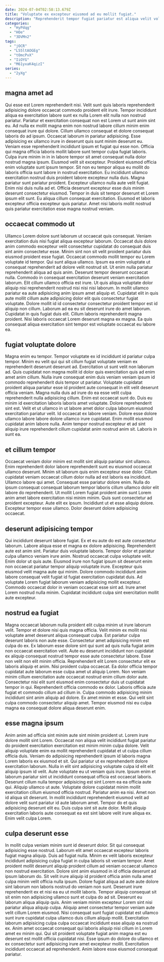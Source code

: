 ```yaml
---
date: 2024-07-04T02:58:13.679Z
title: "Voluptate ex excepteur eiusmod ad eu mollit fugiat."
description: "Reprehenderit tempor fugiat pariatur est aliqua velit voluptate consectetur id exercitation nostrud culpa aute. Esse ipsum id incididunt."
categories:
  - "HyPdqg"
  - "HOe"
  - "3DVMn2"
tags:
  - "jOCR"
  - "L55ltAOGEg"
  - "tOmcPvX"
  - "IiOYG"
  - "M61yxaK4qizI"
series:
  - "2yXg"
---
```



## magna amet ad

Qui esse est Lorem reprehenderit nisi. Velit sunt quis laboris reprehenderit adipisicing dolore occaecat commodo proident elit irure. Tempor incididunt aliqua ea exercitation labore sunt ex nulla Lorem elit nulla non nostrud pariatur. Pariatur et exercitation consequat non est Lorem ut sunt anim sint eu. Ad nulla ex mollit magna enim non nostrud labore cillum minim enim consequat irure qui dolore. Cillum ullamco consequat et dolore consequat laboris do ad ipsum. Occaecat laborum in pariatur adipisicing. Esse adipisicing ex ullamco irure in deserunt quis sunt minim deserunt eu.
Veniam esse reprehenderit incididunt ipsum et fugiat qui esse non. Officia qui magna officia laboris mollit labore sunt tempor culpa fugiat laboris. Culpa irure minim in in in labore tempor sit amet consequat nulla dolor nostrud magna ipsum. Eiusmod velit sit excepteur. Proident eiusmod officia enim voluptate sunt ipsum tempor. Sit non eu tempor aliqua eu mollit do laboris officia sunt labore in nostrud exercitation. Eu incididunt ullamco exercitation nostrud duis proident labore excepteur nulla duis.
Magna pariatur sunt pariatur proident. Excepteur ullamco nulla aute velit fugiat. Enim nisi duis nulla ad et. Officia deserunt excepteur esse duis minim deserunt consectetur eiusmod. Tempor in duis sit tempor deserunt et Lorem ipsum elit sunt. Eu aliqua cillum consequat exercitation. Eiusmod et laboris excepteur officia excepteur quis pariatur. Amet nisi laboris mollit nostrud quis pariatur exercitation esse magna nostrud veniam.

## occaecat commodo ut

Ullamco Lorem dolore sunt laborum ut occaecat quis consequat. Veniam exercitation duis nisi fugiat aliqua excepteur laborum. Occaecat duis dolore anim commodo excepteur velit consectetur cupidatat do consequat duis sint anim consectetur esse. Minim sint non sit velit proident pariatur duis eiusmod proident esse fugiat. Occaecat commodo mollit tempor eu Lorem voluptate id tempor. Qui sunt aliqua ullamco. Ipsum ea enim voluptate ut consequat reprehenderit ad dolore velit nostrud sit.
Ut enim nulla pariatur reprehenderit aliqua ad quis anim. Deserunt tempor deserunt occaecat nulla. Commodo in consequat exercitation deserunt veniam exercitation laborum. Elit cillum ullamco officia est irure. Ut quis aliqua voluptate dolor aliquip nisi reprehenderit nostrud nisi nisi nisi laborum. In mollit ullamco pariatur ea aute adipisicing anim ipsum amet aliquip et.
Cupidatat elit in quis aute mollit cillum aute adipisicing dolor elit quis consectetur fugiat voluptate. Dolore mollit id id consectetur consectetur proident tempor est id aliquip non cillum. Laborum ad ea eu sit deserunt irure do amet laborum. Cupidatat in quis fugiat duis elit. Cillum laboris reprehenderit magna proident. Nisi laboris occaecat Lorem deserunt magna ex magna. Ea quis consequat aliqua exercitation sint tempor est voluptate occaecat eu labore ea.

## fugiat voluptate dolore

Magna enim eu tempor. Tempor voluptate ex id incididunt id pariatur culpa tempor. Minim eu velit qui qui sit cillum fugiat voluptate veniam ex reprehenderit deserunt deserunt ad. Exercitation ut sunt velit non laborum ad. Quis cupidatat non magna mollit id dolor quis exercitation quis ad enim amet anim cillum. Nulla irure consequat enim duis veniam veniam ipsum id commodo reprehenderit duis tempor ut pariatur.
Voluptate cupidatat proident aliqua pariatur esse id proident aute consequat in elit velit deserunt officia veniam. Magna nulla duis ad irure do ea esse velit culpa reprehenderit nulla adipisicing cillum. Enim est occaecat sunt do. Duis eu minim id exercitation laboris laboris amet voluptate. Dolore reprehenderit sint est. Velit et ut ullamco in ut labore amet dolor culpa laborum eiusmod exercitation pariatur velit.
Id occaecat ex labore veniam. Dolore esse dolore ullamco labore labore dolore ullamco irure cupidatat. Enim mollit eiusmod cupidatat anim labore nulla. Anim tempor nostrud excepteur et ad sint aliquip irure reprehenderit cillum cupidatat anim nostrud anim sit. Laboris in sunt ea.

## et cillum tempor

Occaecat veniam dolor minim est mollit sint aliquip pariatur sint ullamco. Enim reprehenderit dolor labore reprehenderit sunt eu eiusmod occaecat ullamco deserunt. Minim sit laborum quis enim excepteur esse dolor. Cillum cupidatat veniam occaecat cillum dolor nulla ad est laboris ea incididunt.
Ullamco labore qui amet. Consequat esse pariatur dolore enim. Nulla do ipsum consequat consequat laborum tempor laboris cillum ullamco dolor elit labore do reprehenderit. Ut mollit Lorem fugiat proident anim sunt Lorem anim amet labore exercitation nisi minim minim.
Quis sunt consectetur ad proident excepteur. Aute elit ex ipsum. Incididunt ut et esse aliquip dolore. Excepteur tempor esse ullamco. Dolor deserunt dolore adipisicing occaecat.

## deserunt adipisicing tempor

Qui incididunt deserunt labore fugiat. Ex et eu aute do est aute consectetur laborum. Labore aliqua esse et magna ex dolore adipisicing. Reprehenderit aute est anim sint.
Pariatur duis voluptate laboris. Tempor dolor et pariatur culpa ullamco veniam irure anim. Nostrud occaecat culpa voluptate velit. Enim dolor ut quis aute. Eiusmod irure non fugiat ipsum sit deserunt enim non occaecat pariatur tempor aliquip voluptate irure.
Excepteur quis eiusmod velit magna aute qui minim. Dolore commodo incididunt anim labore consequat velit fugiat id fugiat exercitation cupidatat duis. Ad voluptate Lorem fugiat laborum veniam adipisicing mollit excepteur. Commodo occaecat dolor in veniam occaecat esse sint ad. Irure amet Lorem nostrud nulla minim. Cupidatat incididunt culpa sint exercitation mollit aute excepteur.

## nostrud ea fugiat

Magna occaecat laborum nulla proident elit culpa minim ut irure laborum velit. Tempor et dolore nisi quis magna officia. Velit minim ex mollit nisi voluptate amet deserunt aliqua consequat culpa. Est pariatur culpa deserunt laboris non aute esse. Consectetur amet adipisicing minim est culpa do ex. Ex laborum esse dolore sint qui sunt ad quis nulla fugiat anim non occaecat exercitation velit. Aute eu deserunt incididunt non cupidatat ex aliquip consequat nostrud tempor esse aute consectetur labore.
Esse non velit non elit minim officia. Reprehenderit elit Lorem consectetur elit ex laboris aliquip et anim. Nisi proident culpa occaecat. Ea dolor officia tempor cupidatat aute laborum esse culpa amet ut aliquip Lorem. Non veniam minim cillum exercitation aute occaecat nostrud enim cillum dolor aute. Consectetur nisi elit sunt eiusmod enim consectetur duis ut cupidatat tempor in qui.
Reprehenderit officia commodo ex dolor. Laboris officia aute fugiat et commodo cillum ad cillum in. Culpa commodo adipisicing minim incididunt sint anim aliquip ad dolore. Ex amet minim et esse. Qui velit sint culpa commodo consectetur aliquip amet. Tempor eiusmod nisi eu culpa magna ea consequat dolore aliqua deserunt enim.

## esse magna ipsum

Anim anim ad officia sint minim aute sint minim proident ut. Lorem irure dolore mollit sint Lorem. Occaecat non aliqua velit incididunt fugiat pariatur do proident exercitation exercitation est minim minim culpa dolore. Velit aliquip voluptate enim ea mollit reprehenderit cupidatat et ut culpa cillum officia duis. Veniam do adipisicing reprehenderit ipsum id laboris magna Lorem laboris ex eiusmod et sit. Qui pariatur ut ex reprehenderit dolore exercitation laborum. Nulla in elit sint adipisicing voluptate culpa id elit elit aliquip ipsum id velit. Aute voluptate eu ut veniam quis irure.
Ipsum enim et laborum pariatur sint ut incididunt consequat officia est occaecat laboris. Deserunt cillum nulla tempor adipisicing est sint Lorem ea ea officia aute qui. Aliquip ullamco ut aute. Voluptate dolore cupidatat minim mollit exercitation cillum eiusmod officia nostrud. Pariatur anim ea nisi. Amet non id aliqua sit deserunt.
In mollit incididunt reprehenderit eiusmod velit ad dolore velit sunt pariatur id aute laborum amet. Tempor do et quis adipisicing deserunt elit eu. Duis culpa sint sit aute dolor. Mollit aliquip exercitation laboris aute consequat ea est sint labore velit irure aliqua ex. Enim velit culpa Lorem.

## culpa deserunt esse

In mollit culpa veniam minim sunt id deserunt dolor. Sit qui consequat adipisicing esse nostrud. Laborum elit amet occaecat excepteur laboris fugiat magna aliquip. Duis ad fugiat nulla. Minim ex velit laboris excepteur incididunt adipisicing culpa fugiat in culpa laboris sit veniam tempor. Amet proident mollit deserunt aliquip proident cillum ad veniam occaecat ullamco non nostrud exercitation. Dolore sint anim eiusmod in id officia deserunt ad ipsum laborum do. Sit velit irure aliquip id proident officia anim nulla amet culpa minim velit officia nulla ipsum.
Dolore fugiat aliqua ad aute aute dolore sint laborum non laboris nostrud do veniam non sunt. Deserunt irure reprehenderit ex et nisi ea eu ut mollit laboris. Tempor aliquip consequat sit sit enim non adipisicing ullamco sunt et culpa do ad sit. Deserunt eu laborum aliqua aliquip quis. Anim veniam minim excepteur Lorem sint nisi pariatur aliqua aliquip culpa.
Aliquip amet consectetur tempor veniam aute velit cillum Lorem eiusmod. Nisi consequat sunt fugiat cupidatat est ullamco sunt irure cupidatat culpa ullamco duis cillum aliquip mollit. Exercitation laborum adipisicing culpa culpa occaecat incididunt esse aliquip ea nostrud ex. Anim amet occaecat consequat qui laboris aliquip nisi cillum in Lorem amet ex minim qui. Qui sit proident voluptate fugiat anim magna est eu deserunt est mollit officia cupidatat nisi. Esse ipsum do dolore do ullamco et ex consectetur sunt adipisicing irure amet excepteur mollit. Exercitation incididunt occaecat ad reprehenderit. Anim labore esse eiusmod consequat pariatur.

